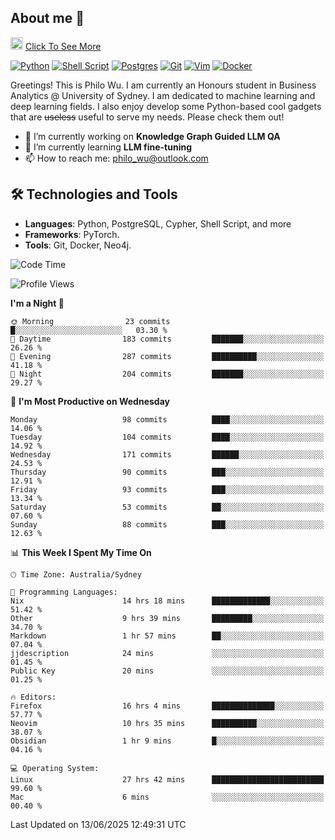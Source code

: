 ## About me 🤗

<a href="#"><img src="https://media.giphy.com/media/hvRJCLFzcasrR4ia7z/giphy.gif" width="20px" height="20px"></a> [Click To See More](https://codeboyphilo.github.io)

[![Python](https://img.shields.io/badge/python-3670A0?style=for-the-badge&logo=python&logoColor=ffdd54)](#)
[![Shell Script](https://img.shields.io/badge/shell_script-%23121011.svg?style=for-the-badge&logo=gnu-bash&logoColor=white)](#)
[![Postgres](https://img.shields.io/badge/postgres-%23316192.svg?style=for-the-badge&logo=postgresql&logoColor=white)](#)
[![Git](https://img.shields.io/badge/git-%23F05033.svg?style=for-the-badge&logo=git&logoColor=white)](#)
[![Vim](https://img.shields.io/badge/VIM-%2311AB00.svg?style=for-the-badge&logo=vim&logoColor=white)](#)
[![Docker](https://img.shields.io/badge/docker-%230db7ed.svg?style=for-the-badge&logo=docker&logoColor=white)](#)

Greetings! This is Philo Wu. I am currently an Honours student in Business Analytics \@ University of Sydney. I am dedicated to machine learning and deep learning fields. I also enjoy develop some Python-based cool gadgets that are ~~useless~~ useful to serve my needs. Please check them out!

- 🔭 I’m currently working on **Knowledge Graph Guided LLM QA**
- 🌱 I’m currently learning **LLM fine-tuning**
- 📫 How to reach me: philo_wu@outlook.com

## 🛠 Technologies and Tools
- **Languages**: Python, PostgreSQL, Cypher, Shell Script, and more
- **Frameworks**: PyTorch.
- **Tools**: Git, Docker, Neo4j.

<!--START_SECTION:waka-->
![Code Time](http://img.shields.io/badge/Code%20Time-787%20hrs%208%20mins-blue)

![Profile Views](http://img.shields.io/badge/Profile%20Views-0-blue)

**I'm a Night 🦉** 

```text
🌞 Morning                23 commits          █░░░░░░░░░░░░░░░░░░░░░░░░   03.30 % 
🌆 Daytime                183 commits         ███████░░░░░░░░░░░░░░░░░░   26.26 % 
🌃 Evening                287 commits         ██████████░░░░░░░░░░░░░░░   41.18 % 
🌙 Night                  204 commits         ███████░░░░░░░░░░░░░░░░░░   29.27 % 
```
📅 **I'm Most Productive on Wednesday** 

```text
Monday                   98 commits          ████░░░░░░░░░░░░░░░░░░░░░   14.06 % 
Tuesday                  104 commits         ████░░░░░░░░░░░░░░░░░░░░░   14.92 % 
Wednesday                171 commits         ██████░░░░░░░░░░░░░░░░░░░   24.53 % 
Thursday                 90 commits          ███░░░░░░░░░░░░░░░░░░░░░░   12.91 % 
Friday                   93 commits          ███░░░░░░░░░░░░░░░░░░░░░░   13.34 % 
Saturday                 53 commits          ██░░░░░░░░░░░░░░░░░░░░░░░   07.60 % 
Sunday                   88 commits          ███░░░░░░░░░░░░░░░░░░░░░░   12.63 % 
```


📊 **This Week I Spent My Time On** 

```text
🕑︎ Time Zone: Australia/Sydney

💬 Programming Languages: 
Nix                      14 hrs 18 mins      █████████████░░░░░░░░░░░░   51.42 % 
Other                    9 hrs 39 mins       █████████░░░░░░░░░░░░░░░░   34.70 % 
Markdown                 1 hr 57 mins        ██░░░░░░░░░░░░░░░░░░░░░░░   07.04 % 
jjdescription            24 mins             ░░░░░░░░░░░░░░░░░░░░░░░░░   01.45 % 
Public Key               20 mins             ░░░░░░░░░░░░░░░░░░░░░░░░░   01.25 % 

🔥 Editors: 
Firefox                  16 hrs 4 mins       ██████████████░░░░░░░░░░░   57.77 % 
Neovim                   10 hrs 35 mins      ██████████░░░░░░░░░░░░░░░   38.07 % 
Obsidian                 1 hr 9 mins         █░░░░░░░░░░░░░░░░░░░░░░░░   04.16 % 

💻 Operating System: 
Linux                    27 hrs 42 mins      █████████████████████████   99.60 % 
Mac                      6 mins              ░░░░░░░░░░░░░░░░░░░░░░░░░   00.40 % 
```


 Last Updated on 13/06/2025 12:49:31 UTC
<!--END_SECTION:waka-->
